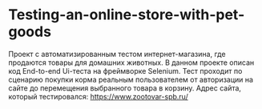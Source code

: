 # Testing-an-online-store-with-pet-goods
Проект с автоматизированным тестом интернет-магазина, где продаются товары для домашних животных. В данном проекте описан код End-to-end Ui-теста на фреймворке Selenium. Тест проходит по сценарию покупки корма реальным пользователем от авторизации на сайте до перемещения выбранного товара в корзину. Адрес сайта, который тестировался: https://www.zootovar-spb.ru/
